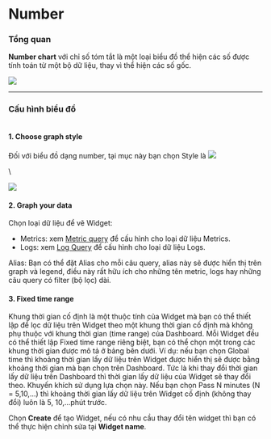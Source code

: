 # Number

### Tổng quan

**Number chart** với chỉ số tóm tắt là một loại biểu đồ thể hiện các số được tính toán từ một bộ dữ liệu, thay vì thể hiện các số gốc.

![](http://docs.vngcloud.vn/download/attachments/59806972/image2023-8-9\_14-35-7.png?version=1\&modificationDate=1691566508000\&api=v2)

***

### Cấu hình biểu đồ

<figure><img src="http://docs.vngcloud.vn/download/attachments/59806972/image2023-8-1_13-17-44.png?version=1&#x26;modificationDate=1690870665000&#x26;api=v2" alt=""><figcaption></figcaption></figure>

#### 1. Choose graph style&#x20;

Đối với biểu đồ dạng number, tại mục này bạn chọn Style là ![](http://docs.vngcloud.vn/download/thumbnails/59806972/image2023-8-9\_14-35-24.png?version=1\&modificationDate=1691566524000\&api=v2)

\


![](http://docs.vngcloud.vn/download/attachments/59806972/image2023-8-9\_14-35-39.png?version=1\&modificationDate=1691566540000\&api=v2)

#### 2. Graph your data

Chọn loại dữ liệu để vẽ Widget:

* Metrics: xem [Metric query](http://docs.vngcloud.vn/display/VPV/Metric+query) để cấu hình cho loại dữ liệu Metrics.
* Logs: xem [Log Query](http://docs.vngcloud.vn/display/VPV/Log+Query) để cấu hình cho loại dữ liệu Logs.

Alias: Bạn có thể đặt Alias cho mỗi câu query, alias này sẽ được hiển thị trên graph và legend, điều này rất hữu ích cho những tên metric, logs hay những câu query có filter (bộ lọc) dài.&#x20;

#### 3. Fixed time range&#x20;

Khung thời gian cố định là một thuộc tính của Widget mà bạn có thể thiết lập để lọc dữ liệu trên Widget theo một khung thời gian cố định mà không phụ thuộc với khung thời gian (time range) của Dashboard. Mỗi Widget đều có thể thiết lập Fixed time range riêng biệt, bạn có thể chọn một trong các khung thời gian được mô tả ở bảng bên dưới. Ví dụ: nếu bạn chọn Global time thì khoảng thời gian lấy dữ liệu trên Widget được hiển thị sẽ được bằng khoảng thời gian mà bạn chọn trên Dashboard. Tức là khi thay đổi thời gian lấy dữ liệu trên Dashboard thì thời gian lấy dữ liệu của Widget sẽ thay đổi theo. Khuyến khích sử dụng lựa chọn này. Nếu bạn chọn Pass N minutes (N = 5,10,...) thì khoảng thời gian lấy dữ liệu trên Widget cố định (không thay đổi) luôn là 5, 10,...phút trước.&#x20;

Chọn **Create** để tạo Widget, nếu có nhu cầu thay đổi tên widget thì bạn có thể thực hiện chỉnh sửa tại **Widget name**.
